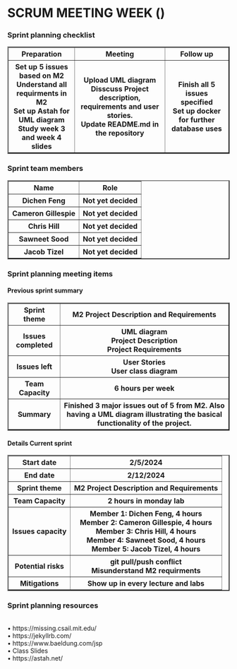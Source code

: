 <h1>SCRUM MEETING WEEK ()</h1>

<h3>  Sprint planning checklist</h3>
<table border = "2">
    <tr>
        <th>Preparation</th>
        <th>Meeting</th>
        <th>Follow up</th>
    <tr>
    <tr >
        <th>Set up 5 issues based on M2
        <br>Understand all requirments in M2
        <br>Set up Astah for UML diagram
        <br>Study week 3 and week 4 slides
        </th>
        <th>Upload UML diagram
        <br>Disscuss Project description, requirements and user stories. 
        <br>Update README.md in the repository</th>
        <th>Finish all 5 issues specified
        <br>Set up docker for further database uses</th>
    </tr>
</table>
<h3>Sprint team members</h3>
<table border = "2">
    <tr>
        <th>Name</th>
        <th>Role</th>
    <tr>
    <tr >
        <th>Dichen Feng</th>
        <th>Not yet decided</th>
    </tr>
    <tr >
        <th>Cameron Gillespie</th>
        <th>Not yet decided</th>
    </tr>
    <tr >
        <th>Chris Hill</th>
        <th>Not yet decided</th>
    </tr>
    <tr >
        <th>Sawneet Sood</th>
        <th>Not yet decided</th>
    </tr>
    <tr>
        <th>Jacob Tizel</th>
        <th>Not yet decided</th>
    </tr>
</table>

<h3>Sprint planning meeting items</h3>

<h4>Previous sprint summary</h4>

<table border = "2">
    <tr>
        <th>Sprint theme</th>
        <th>M2 Project Description and Requirements</th>
    <tr>
    <tr >
        <th>Issues completed</th>
        <th>UML diagram
        <br>Project Description
        <br>Project Requirements</th>
    </tr>
    <tr >
        <th>Issues left</th>
        <th>User Stories
        <br>User class diagram
        <br></th>
    </tr>
    <tr >
        <th>Team Capacity</th>
        <th>6 hours per week</th>
    </tr>
    <tr >
        <th>Summary</th>
        <th>Finished 3 major issues out of 5 from M2. Also having a UML diagram illustrating the basical functionality of the project.</th>
    </tr>
</table>

<h4>Details Current sprint</h4>

<table border = "2">
    <tr>
        <th>Start date</th>
        <th>2/5/2024</th>  
    <tr>
    <tr >
        <th>End date</th>
        <th>2/12/2024</th>
    </tr>
    <tr >
        <th>Sprint theme</th>
        <th>M2 Project Description and Requirements</th>
    </tr>
    <tr >
        <th>Team Capacity</th>
        <th>2 hours in monday lab</th>
    </tr>
    <tr >
        <th>Issues capacity</th>
        <th>Member 1: Dichen Feng, 4 hours 
            <br>Member 2: Cameron Gillespie, 4 hours
            <br>Member 3: Chris Hill, 4 hours 
            <br>Member 4: Sawneet Sood, 4 hours
            <br>Member 5: Jacob Tizel, 4 hours
        </th>
    </tr>
    <tr >
        <th>Potential risks</th>
        <th>git pull/push conflict
        <br>Misunderstand M2 requirments</th>
    </tr>
    <tr >
        <th>Mitigations</th>
        <th>Show up in every lecture and labs</th>
    </tr>
</table>
<h3>Sprint planning resources</h3>
<br>• https://missing.csail.mit.edu/
<br>• https://jekyllrb.com/
<br>• https://www.baeldung.com/jsp
<br>• Class Slides
<br>• https://astah.net/